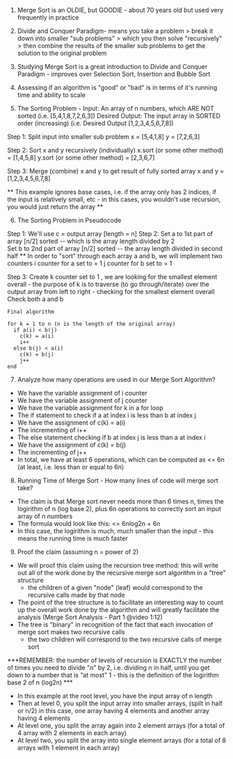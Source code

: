 1. Merge Sort is an OLDIE, but GOODIE - about 70 years old but used very frequently in practice 

2. Divide and Conquer Paradigm- means you take a problem > break it down into smaller "sub problems" > which you then solve "recursively" > then combine the results of the smaller sub problems to get the solution to the original problem 

3. Studying Merge Sort is a great introduction to Divide and Conquer Paradigm - improves over Selection Sort, Insertion and Bubble Sort

4. Assessing if an algorithm is "good" or "bad" is in terms of it's running time and ability to scale 

5. The Sorting Problem - 
  Input: An array of n numbers, which ARE NOT sorted (i.e. [5,4,1,8,7,2,6,3]) 
  Desired Output: The input array in SORTED order (increasing) (i.e. Desired Output [1,2,3,4,5,6,7,8])
  
  Step 1: Split input into smaller sub problem
  x = [5,4,1,8]
  y = [7,2,6,3]
  
  Step 2: Sort x and y recursively (individually)
  x.sort (or some other method) = [1,4,5,8]
  y.sort (or some other method) = [2,3,6,7]
  
  Step 3: Merge (combine) x and y to get result of fully sorted array 
  x and y = [1,2,3,4,5,6,7,8]
  
** This example ignores base cases, i.e. if the array only has 2 indices, if the input is relatively small, etc - in this cases, you wouldn't use recursion, you would just return the array **

6. The Sorting Problem in Pseudocode

  Step 1: We'll use c = output array [length = n]
  Step 2: Set a to 1st part of array [n/2] sorted -- which is the array length divided by 2        
          Set b to 2nd part of array [n/2] sorted -- the array length divided in second half
  ** In order to "sort" through each array a and b, we will implement two counters 
      i counter for a set to = 1
      j counter for b set to = 1
      
  Step 3: Create k counter set to 1 , we are looking for the smallest element overall - the purpose of k is to traverse (to go through/iterate) over the output array from left to right - checking for the smallest element overall 
          Check both a and b 
          
    Final algorithm 
    
    for k = 1 to n (n is the length of the original array)
      if a(i) < b(j) 
        c(k) = a(i)
        i++
      else b(j) < a(i)
        c(k) = b(j)
        j++
    end 
    
7. Analyze how many operations are used in our Merge Sort Algorithm?
  - We have the variable assignment of i counter
  - We have the variable assignment of j counter 
  - We have the variable assignment for k in a for loop 
  - The if statement to check if a at index i is less than b at index j 
  - We have the assignment of c(k) = a(i)
  - The incrementing  of i++
  - The else statement checking if b at index j is less than a at index i
  - We have the assignment of c(k) = b(j)
  - The incrementing of j++
  - In total, we have at least 6 operations, which can be computed as <= 6n (at least, i.e. less than or equal to 6n)
  
8. Running Time of Merge Sort - How many lines of code will merge sort take?
  - The claim is that Merge sort never needs more than 6 times n, times the logirithm of n (log base 2), plus 6n operations to correctly sort an input array of n numbers 
  - The formula would look like this: <= 6nlog2n + 6n 
  - In this case, the logirithm is much, much smaller than the input - this means the running time is much faster 
  
9. Proof the claim (assuming n = power of 2)
  - We will proof this claim using the recursion tree method: this will write out all of the work done by the recursive merge sort algorithm in a "tree" structure 
    - the children of a given "node" (leaf) would correspond to the recursive calls made by that node 
  - The point of the tree structure is to facilitate an interesting way to count up the overall work done by the algorithm and will greatly facilitate the analysis (Merge Sort Analysis - Part 1 @video 1:12)
  - The tree is "binary" in recognition of the fact that each invocation of merge sort makes two recursive calls 
    - the two children will correspond to the two recursive calls of merge sort 
  
  ***REMEMBER: the number of levels of recursion is EXACTLY the number of times you need to divide "n" by 2, i.e. dividing n in half, until you get down to a number that is "at most" 1 - this is the definition of the logirithm base 2 of n (log2n) ***
  
  - In this example at the root level, you have the input array of n length
  - Then at level 0, you split the input array into smaller arrays, (spilt in half or n/2) in this case, one array having 4 elements and another array having 4 elements  
  - At level one, you split the array again into 2 element arrays (for a total of 4 array with 2 elements in each array) 
  - At level two, you split the array into single element arrays (for a total of 8 arrays with 1 element in each array)
  
  
  
  
  
  
  
  
  
  
  
  
  
  
  
  
  
  
  
  
  
  
  
  